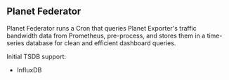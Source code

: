 ## Planet Federator

Planet Federator runs a Cron that queries Planet Exporter's traffic bandwidth data from Prometheus, pre-process, and
stores them in a time-series database for clean and efficient dashboard queries.

Initial TSDB support:

* InfluxDB
